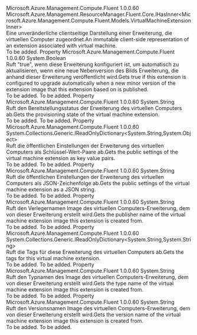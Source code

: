 <Type Name="IVirtualMachineExtensionBase" FullName="Microsoft.Azure.Management.Compute.Fluent.IVirtualMachineExtensionBase">
  <TypeSignature Language="C#" Value="public interface IVirtualMachineExtensionBase : Microsoft.Azure.Management.ResourceManager.Fluent.Core.IHasInner&lt;Microsoft.Azure.Management.Compute.Fluent.Models.VirtualMachineExtensionInner&gt;" />
  <TypeSignature Language="ILAsm" Value=".class public interface auto ansi abstract IVirtualMachineExtensionBase implements class Microsoft.Azure.Management.ResourceManager.Fluent.Core.IHasInner`1&lt;class Microsoft.Azure.Management.Compute.Fluent.Models.VirtualMachineExtensionInner&gt;" />
  <TypeSignature Language="DocId" Value="T:Microsoft.Azure.Management.Compute.Fluent.IVirtualMachineExtensionBase" />
  <TypeSignature Language="VB.NET" Value="Public Interface IVirtualMachineExtensionBase&#xA;Implements IHasInner(Of VirtualMachineExtensionInner)" />
  <TypeSignature Language="F#" Value="type IVirtualMachineExtensionBase = interface&#xA;    interface IHasInner&lt;VirtualMachineExtensionInner&gt;" />
  <AssemblyInfo>
    <AssemblyName>Microsoft.Azure.Management.Compute.Fluent</AssemblyName>
    <AssemblyVersion>1.0.0.60</AssemblyVersion>
  </AssemblyInfo>
  <Interfaces>
    <Interface>
      <InterfaceName>Microsoft.Azure.Management.ResourceManager.Fluent.Core.IHasInner&lt;Microsoft.Azure.Management.Compute.Fluent.Models.VirtualMachineExtensionInner&gt;</InterfaceName>
    </Interface>
  </Interfaces>
  <Docs>
    <summary>
            <span data-ttu-id="4767d-101">Eine unveränderliche clientseitige Darstellung einer Erweiterung, die virtuellen Computer zugeordnet.</span><span class="sxs-lookup"><span data-stu-id="4767d-101">An immutable client-side representation of an extension associated with virtual machine.</span></span>
            </summary>
    <remarks>To be added.</remarks>
  </Docs>
  <Members>
    <Member MemberName="AutoUpgradeMinorVersionEnabled">
      <MemberSignature Language="C#" Value="public bool AutoUpgradeMinorVersionEnabled { get; }" />
      <MemberSignature Language="ILAsm" Value=".property instance bool AutoUpgradeMinorVersionEnabled" />
      <MemberSignature Language="DocId" Value="P:Microsoft.Azure.Management.Compute.Fluent.IVirtualMachineExtensionBase.AutoUpgradeMinorVersionEnabled" />
      <MemberSignature Language="VB.NET" Value="Public ReadOnly Property AutoUpgradeMinorVersionEnabled As Boolean" />
      <MemberSignature Language="F#" Value="member this.AutoUpgradeMinorVersionEnabled : bool" Usage="Microsoft.Azure.Management.Compute.Fluent.IVirtualMachineExtensionBase.AutoUpgradeMinorVersionEnabled" />
      <MemberType>Property</MemberType>
      <AssemblyInfo>
        <AssemblyName>Microsoft.Azure.Management.Compute.Fluent</AssemblyName>
        <AssemblyVersion>1.0.0.60</AssemblyVersion>
      </AssemblyInfo>
      <ReturnValue>
        <ReturnType>System.Boolean</ReturnType>
      </ReturnValue>
      <Docs>
        <summary>
            <span data-ttu-id="4767d-102">Ruft "true", wenn diese Erweiterung konfiguriert ist, um automatisch zu aktualisieren, wenn eine neue Nebenversion des Bilds Erweiterung, die anhand dieser Erweiterung veröffentlicht wird.</span><span class="sxs-lookup"><span data-stu-id="4767d-102">Gets true if this extension is configured to upgrade automatically when a new minor version of the extension image that this extension based on is published.</span></span>
            </summary>
        <value>To be added.</value>
        <remarks>To be added.</remarks>
      </Docs>
    </Member>
    <Member MemberName="ProvisioningState">
      <MemberSignature Language="C#" Value="public string ProvisioningState { get; }" />
      <MemberSignature Language="ILAsm" Value=".property instance string ProvisioningState" />
      <MemberSignature Language="DocId" Value="P:Microsoft.Azure.Management.Compute.Fluent.IVirtualMachineExtensionBase.ProvisioningState" />
      <MemberSignature Language="VB.NET" Value="Public ReadOnly Property ProvisioningState As String" />
      <MemberSignature Language="F#" Value="member this.ProvisioningState : string" Usage="Microsoft.Azure.Management.Compute.Fluent.IVirtualMachineExtensionBase.ProvisioningState" />
      <MemberType>Property</MemberType>
      <AssemblyInfo>
        <AssemblyName>Microsoft.Azure.Management.Compute.Fluent</AssemblyName>
        <AssemblyVersion>1.0.0.60</AssemblyVersion>
      </AssemblyInfo>
      <ReturnValue>
        <ReturnType>System.String</ReturnType>
      </ReturnValue>
      <Docs>
        <summary>
            <span data-ttu-id="4767d-103">Ruft den Bereitstellungsstatus der Erweiterung des virtuellen Computers ab.</span><span class="sxs-lookup"><span data-stu-id="4767d-103">Gets the provisioning state of the virtual machine extension.</span></span>
            </summary>
        <value>To be added.</value>
        <remarks>To be added.</remarks>
      </Docs>
    </Member>
    <Member MemberName="PublicSettings">
      <MemberSignature Language="C#" Value="public System.Collections.Generic.IReadOnlyDictionary&lt;string,object&gt; PublicSettings { get; }" />
      <MemberSignature Language="ILAsm" Value=".property instance class System.Collections.Generic.IReadOnlyDictionary`2&lt;string, object&gt; PublicSettings" />
      <MemberSignature Language="DocId" Value="P:Microsoft.Azure.Management.Compute.Fluent.IVirtualMachineExtensionBase.PublicSettings" />
      <MemberSignature Language="VB.NET" Value="Public ReadOnly Property PublicSettings As IReadOnlyDictionary(Of String, Object)" />
      <MemberSignature Language="F#" Value="member this.PublicSettings : System.Collections.Generic.IReadOnlyDictionary&lt;string, obj&gt;" Usage="Microsoft.Azure.Management.Compute.Fluent.IVirtualMachineExtensionBase.PublicSettings" />
      <MemberType>Property</MemberType>
      <AssemblyInfo>
        <AssemblyName>Microsoft.Azure.Management.Compute.Fluent</AssemblyName>
        <AssemblyVersion>1.0.0.60</AssemblyVersion>
      </AssemblyInfo>
      <ReturnValue>
        <ReturnType>System.Collections.Generic.IReadOnlyDictionary&lt;System.String,System.Object&gt;</ReturnType>
      </ReturnValue>
      <Docs>
        <summary>
            <span data-ttu-id="4767d-104">Ruft die öffentlichen Einstellungen der Erweiterung des virtuellen Computers als Schlüssel-Wert-Paare ab.</span><span class="sxs-lookup"><span data-stu-id="4767d-104">Gets the public settings of the virtual machine extension as key value pairs.</span></span>
            </summary>
        <value>To be added.</value>
        <remarks>To be added.</remarks>
      </Docs>
    </Member>
    <Member MemberName="PublicSettingsAsJsonString">
      <MemberSignature Language="C#" Value="public string PublicSettingsAsJsonString { get; }" />
      <MemberSignature Language="ILAsm" Value=".property instance string PublicSettingsAsJsonString" />
      <MemberSignature Language="DocId" Value="P:Microsoft.Azure.Management.Compute.Fluent.IVirtualMachineExtensionBase.PublicSettingsAsJsonString" />
      <MemberSignature Language="VB.NET" Value="Public ReadOnly Property PublicSettingsAsJsonString As String" />
      <MemberSignature Language="F#" Value="member this.PublicSettingsAsJsonString : string" Usage="Microsoft.Azure.Management.Compute.Fluent.IVirtualMachineExtensionBase.PublicSettingsAsJsonString" />
      <MemberType>Property</MemberType>
      <AssemblyInfo>
        <AssemblyName>Microsoft.Azure.Management.Compute.Fluent</AssemblyName>
        <AssemblyVersion>1.0.0.60</AssemblyVersion>
      </AssemblyInfo>
      <ReturnValue>
        <ReturnType>System.String</ReturnType>
      </ReturnValue>
      <Docs>
        <summary>
            <span data-ttu-id="4767d-105">Ruft die öffentlichen Einstellungen der Erweiterung des virtuellen Computers als JSON-Zeichenfolge ab.</span><span class="sxs-lookup"><span data-stu-id="4767d-105">Gets the public settings of the virtual machine extension as a JSON string.</span></span>
            </summary>
        <value>To be added.</value>
        <remarks>To be added.</remarks>
      </Docs>
    </Member>
    <Member MemberName="PublisherName">
      <MemberSignature Language="C#" Value="public string PublisherName { get; }" />
      <MemberSignature Language="ILAsm" Value=".property instance string PublisherName" />
      <MemberSignature Language="DocId" Value="P:Microsoft.Azure.Management.Compute.Fluent.IVirtualMachineExtensionBase.PublisherName" />
      <MemberSignature Language="VB.NET" Value="Public ReadOnly Property PublisherName As String" />
      <MemberSignature Language="F#" Value="member this.PublisherName : string" Usage="Microsoft.Azure.Management.Compute.Fluent.IVirtualMachineExtensionBase.PublisherName" />
      <MemberType>Property</MemberType>
      <AssemblyInfo>
        <AssemblyName>Microsoft.Azure.Management.Compute.Fluent</AssemblyName>
        <AssemblyVersion>1.0.0.60</AssemblyVersion>
      </AssemblyInfo>
      <ReturnValue>
        <ReturnType>System.String</ReturnType>
      </ReturnValue>
      <Docs>
        <summary>
            <span data-ttu-id="4767d-106">Ruft den Verlegernamen Image des virtuellen Computers-Erweiterung, dem von dieser Erweiterung erstellt wird.</span><span class="sxs-lookup"><span data-stu-id="4767d-106">Gets the publisher name of the virtual machine extension image this extension is created from.</span></span>
            </summary>
        <value>To be added.</value>
        <remarks>To be added.</remarks>
      </Docs>
    </Member>
    <Member MemberName="Tags">
      <MemberSignature Language="C#" Value="public System.Collections.Generic.IReadOnlyDictionary&lt;string,string&gt; Tags { get; }" />
      <MemberSignature Language="ILAsm" Value=".property instance class System.Collections.Generic.IReadOnlyDictionary`2&lt;string, string&gt; Tags" />
      <MemberSignature Language="DocId" Value="P:Microsoft.Azure.Management.Compute.Fluent.IVirtualMachineExtensionBase.Tags" />
      <MemberSignature Language="VB.NET" Value="Public ReadOnly Property Tags As IReadOnlyDictionary(Of String, String)" />
      <MemberSignature Language="F#" Value="member this.Tags : System.Collections.Generic.IReadOnlyDictionary&lt;string, string&gt;" Usage="Microsoft.Azure.Management.Compute.Fluent.IVirtualMachineExtensionBase.Tags" />
      <MemberType>Property</MemberType>
      <AssemblyInfo>
        <AssemblyName>Microsoft.Azure.Management.Compute.Fluent</AssemblyName>
        <AssemblyVersion>1.0.0.60</AssemblyVersion>
      </AssemblyInfo>
      <ReturnValue>
        <ReturnType>System.Collections.Generic.IReadOnlyDictionary&lt;System.String,System.String&gt;</ReturnType>
      </ReturnValue>
      <Docs>
        <summary>
            <span data-ttu-id="4767d-107">Ruft die Tags für diese Erweiterung des virtuellen Computers ab.</span><span class="sxs-lookup"><span data-stu-id="4767d-107">Gets the tags for this virtual machine extension.</span></span>
            </summary>
        <value>To be added.</value>
        <remarks>To be added.</remarks>
      </Docs>
    </Member>
    <Member MemberName="TypeName">
      <MemberSignature Language="C#" Value="public string TypeName { get; }" />
      <MemberSignature Language="ILAsm" Value=".property instance string TypeName" />
      <MemberSignature Language="DocId" Value="P:Microsoft.Azure.Management.Compute.Fluent.IVirtualMachineExtensionBase.TypeName" />
      <MemberSignature Language="VB.NET" Value="Public ReadOnly Property TypeName As String" />
      <MemberSignature Language="F#" Value="member this.TypeName : string" Usage="Microsoft.Azure.Management.Compute.Fluent.IVirtualMachineExtensionBase.TypeName" />
      <MemberType>Property</MemberType>
      <AssemblyInfo>
        <AssemblyName>Microsoft.Azure.Management.Compute.Fluent</AssemblyName>
        <AssemblyVersion>1.0.0.60</AssemblyVersion>
      </AssemblyInfo>
      <ReturnValue>
        <ReturnType>System.String</ReturnType>
      </ReturnValue>
      <Docs>
        <summary>
            <span data-ttu-id="4767d-108">Ruft den Typnamen des Image des virtuellen Computers-Erweiterung, dem von dieser Erweiterung erstellt wird.</span><span class="sxs-lookup"><span data-stu-id="4767d-108">Gets the type name of the virtual machine extension image this extension is created from.</span></span>
            </summary>
        <value>To be added.</value>
        <remarks>To be added.</remarks>
      </Docs>
    </Member>
    <Member MemberName="VersionName">
      <MemberSignature Language="C#" Value="public string VersionName { get; }" />
      <MemberSignature Language="ILAsm" Value=".property instance string VersionName" />
      <MemberSignature Language="DocId" Value="P:Microsoft.Azure.Management.Compute.Fluent.IVirtualMachineExtensionBase.VersionName" />
      <MemberSignature Language="VB.NET" Value="Public ReadOnly Property VersionName As String" />
      <MemberSignature Language="F#" Value="member this.VersionName : string" Usage="Microsoft.Azure.Management.Compute.Fluent.IVirtualMachineExtensionBase.VersionName" />
      <MemberType>Property</MemberType>
      <AssemblyInfo>
        <AssemblyName>Microsoft.Azure.Management.Compute.Fluent</AssemblyName>
        <AssemblyVersion>1.0.0.60</AssemblyVersion>
      </AssemblyInfo>
      <ReturnValue>
        <ReturnType>System.String</ReturnType>
      </ReturnValue>
      <Docs>
        <summary>
            <span data-ttu-id="4767d-109">Ruft den Versionsnamen Image des virtuellen Computers-Erweiterung, dem von dieser Erweiterung erstellt wird.</span><span class="sxs-lookup"><span data-stu-id="4767d-109">Gets the version name of the virtual machine extension image this extension is created from.</span></span>
            </summary>
        <value>To be added.</value>
        <remarks>To be added.</remarks>
      </Docs>
    </Member>
  </Members>
</Type>